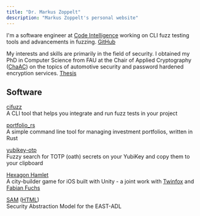 ```yaml
---
title: "Dr. Markus Zoppelt"
description: "Markus Zoppelt's personal website"
---
```

		
I'm a software engineer at [Code Intelligence](https://www.code-intelligence.com/)
working on CLI fuzz testing tools and advancements in fuzzing.
[GitHub](https://github.com/MarkusZoppelt)

My interests and skills are primarily in the field of security. I obtained my
PhD in Computer Science from FAU at the Chair of Applied Cryptography
([ChaAC](https://www.chaac.tf.fau.eu/)) on the topics of automotive security
and password hardened encryption services.
[Thesis](https://opus4.kobv.de/opus4-fau/frontdoor/index/index/year/2021/docId/17344)

## Software

[cifuzz](https://github.com/MarkusZoppelt/cifuzz)<br />
A CLI tool that helps you integrate and run fuzz tests in your project

[portfolio&#95;rs](https://github.com/MarkusZoppelt/portfolio_rs)<br />
A simple command line tool for managing investment portfolios, written in Rust

[yubikey-otp](https://github.com/MarkusZoppelt/yubikey-otp)<br />
Fuzzy search for TOTP (oath) secrets on your YubiKey and copy them to your
clipboard

[Hexagon Hamlet](https://github.com/MarkusZoppelt/Hexagon-Hamlet)<br />
A city-builder game for iOS built with Unity -
a joint work with [Twinfox](https://twinfox.itch.io/)
and [Fabian Fuchs](https://fabian-fuchs.itch.io/)<br />

[SAM](https://github.com/MarkusZoppelt/SAM) ([HTML](/SAM))<br />
Security Abstraction Model for the EAST-ADL
